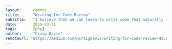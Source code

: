 ```yaml
---
layout:     remote
title:      "Writing for Code Review"
subtitle:   "I believe that we can learn to write code that naturally creates easy to read pull requests with small and concise differentials"
date:       2020-03-31
tags:       [php]
author:     "Craig Davis"
remoteurl: "https://medium.com/@CraigDavis/writing-for-code-review-4a58cf6fb78e"
---
```

